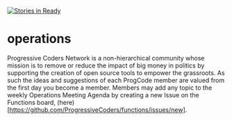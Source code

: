 [![Stories in Ready](https://badge.waffle.io/ProgressiveCoders/functions.png?label=ready&title=Ready)](https://waffle.io/ProgressiveCoders/functions)
# operations
Progressive Coders Network is a non-hierarchical community whose mission is to remove or reduce the impact of big money in politics by supporting the creation of open source tools to empower the grassroots. As such the ideas and suggestions of each ProgCode member are valued from the first day you become a member. Members may add any topic to the weekly Operations Meeting Agenda by creating a new Issue on the Functions board, (here)[https://github.com/ProgressiveCoders/functions/issues/new]. 
